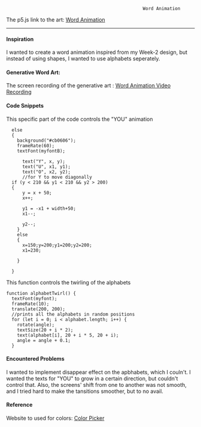 



                                                       Word Animation
                                                  
                                                  
The p5.js link to the art: [Word Animation](https://editor.p5js.org/maishahoq/sketches/uiitY2g2q)

***     

#### Inspiration 

I wanted to create a word animation inspired from my Week-2 design, but instead of using shapes, I wanted to use alphabets seperately.

#### Generative Word Art: 

The screen recording of the generative art : [Word Animation Video Recording](https://youtu.be/dzvVg-5OFR8)
   
#### Code Snippets

This specific part of the code controls the "YOU" animation

```````````````````````````````````````````````
  else 
  {
    background("#cb0606");
    frameRate(60);
    textFont(myfontB);
   
      text("Y", x, y);
      text("U", x1, y1);
      text("O", x2, y2);
      //for Y to move diagonally
  if (y < 210 && y1 < 210 && y2 > 200)
  {    
      y = x + 50;
      x++;
      
      y1 = -x1 + width+50;
      x1--;
      
      y2--;
    }
    else
    {
      x=150;y=200;y1=200;y2=200;
      x1=230;
      
    }
    
  }

```````````````````````````````````````````````


This function controls the twirling of the alphabets
```````````````````````````````````````````````
function alphabetTwirl() {
  textFont(myfont);
  frameRate(10);
  translate(200, 200);
  //prints all the alphabets in random positions
  for (let i = 0; i < alphabet.length; i++) {
    rotate(angle);
    textSize(20 + i * 2);
    text(alphabet[i], 20 + i * 5, 20 + i);
    angle = angle + 0.1;
  }

```````````````````````````````````````````````


#### Encountered Problems

I wanted to implement disappear effect on the apbhabets, which I couln't. 
I wanted the texts for "YOU" to grow in a certain direction, but couldn't control that.
Also, the screens' shift from one to another was not smooth, and I tried hard to make the tansitions smoother, but to no avail.


#### Reference
Website to used for colors: [Color Picker](https://htmlcolorcodes.com/color-picker/)





            

